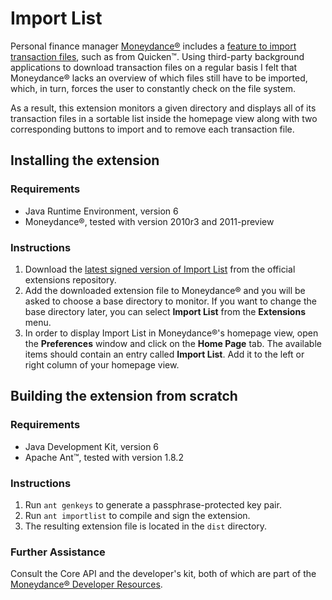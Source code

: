 Import List
===========

Personal finance manager [Moneydance®](http://www.moneydance.com) includes a [feature to import transaction files](http://moneydance.com/userguide-contents/importing%20additional%20information%20into%20moneydance.html), such as from Quicken™. Using third-party background applications to download transaction files on a regular basis I felt that Moneydance® lacks an overview of which files still have to be imported, which, in turn, forces the user to constantly check on the file system.

As a result, this extension monitors a given directory and displays all of its transaction files in a sortable list inside the homepage view along with two corresponding buttons to import and to remove each transaction file.


Installing the extension
------------------------

### Requirements
*	Java Runtime Environment, version 6
*	Moneydance®, tested with version 2010r3 and 2011-preview

### Instructions
1.	Download the [latest signed version of Import List](http://moneydance.com/download/modules/importlist.mxt) from the official extensions repository.
2.	Add the downloaded extension file to Moneydance® and you will be asked to choose a base directory to monitor. If you want to change the base directory later, you can select **Import List** from the **Extensions** menu.
3.	In order to display Import List in Moneydance®'s homepage view, open the **Preferences** window and click on the **Home Page** tab. The available items should contain an entry called **Import List**. Add it to the left or right column of your homepage view.


Building the extension from scratch
-----------------------------------

### Requirements
*	Java Development Kit, version 6
*	Apache Ant™, tested with version 1.8.2

### Instructions
1.	Run `ant genkeys` to generate a passphrase-protected key pair.
2.	Run `ant importlist` to compile and sign the extension.
3.	The resulting extension file is located in the `dist` directory.

### Further Assistance
Consult the Core API and the developer's kit, both of which are part of the [Moneydance® Developer Resources](http://www.moneydance.com/developer).
